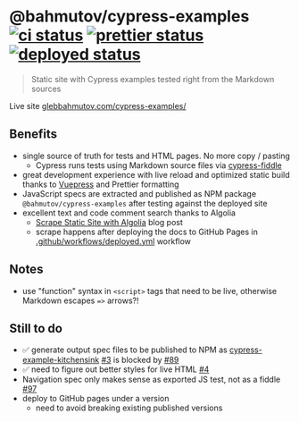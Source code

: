 # @bahmutov/cypress-examples [![ci status][ci image]][ci url] [![prettier status][prettier image]][prettier url] [![deployed status][deployed image]][deployed url]

> Static site with Cypress examples tested right from the Markdown sources

Live site [glebbahmutov.com/cypress-examples/](https://glebbahmutov.com/cypress-examples/)

## Benefits

- single source of truth for tests and HTML pages. No more copy / pasting
  - Cypress runs tests using Markdown source files via [cypress-fiddle](https://github.com/cypress-io/cypress-fiddle)
- great development experience with live reload and optimized static build thanks to [Vuepress][vuepress] and Prettier formatting
- JavaScript specs are extracted and published as NPM package `@bahmutov/cypress-examples` after testing against the deployed site
- excellent text and code comment search thanks to Algolia
  - [Scrape Static Site with Algolia](https://glebbahmutov.com/blog/scrape-static-site-with-algolia/) blog post
  - scrape happens after deploying the docs to GitHub Pages in [.github/workflows/deployed.yml](.github/workflows/deployed.yml) workflow

## Notes

- use "function" syntax in `<script>` tags that need to be live, otherwise Markdown escapes `=>` arrows?!

## Still to do

- ✅ generate output spec files to be published to NPM as [cypress-example-kitchensink](https://github.com/cypress-io/cypress-example-kitchensink#readme) [#3](https://github.com/bahmutov/cypress-examples/issues/3) is blocked by [#89](https://github.com/cypress-io/cypress-fiddle/issues/89)
- ✅ need to figure out better styles for live HTML [#4](https://github.com/bahmutov/cypress-examples/issues/4)
- Navigation spec only makes sense as exported JS test, not as a fiddle [#97](https://github.com/cypress-io/cypress-fiddle/issues/97)
- deploy to GitHub pages under a version
  - need to avoid breaking existing published versions

[ci image]: https://github.com/bahmutov/cypress-examples/workflows/ci/badge.svg?branch=master
[ci url]: https://github.com/bahmutov/cypress-examples/actions?query=workflow%3Aci
[prettier image]: https://github.com/bahmutov/cypress-examples/workflows/prettier/badge.svg?branch=master
[prettier url]: https://github.com/bahmutov/cypress-examples/actions?query=workflow%3Aprettier
[deployed image]: https://github.com/bahmutov/cypress-examples/workflows/deployed/badge.svg?branch=master
[deployed url]: https://github.com/bahmutov/cypress-examples/actions?query=workflow%3Adeployed
[vuepress]: https://vuepress.vuejs.org/
